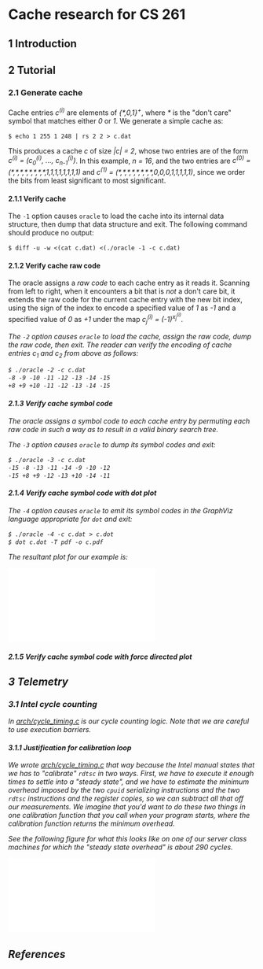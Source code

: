 # Cache research for CS 261

## 1 Introduction

## 2 Tutorial

### 2.1 Generate cache

Cache entries <em>c<sup>(i)</sup></em>
are elements of <em>{\*,0,1}<sup>+<sup></em>,
where <em>\*</em> is the "don't care" symbol that matches either *0* or *1*.
We generate a simple cache as:

```
$ echo 1 255 1 248 | rs 2 2 > c.dat
```

This produces a cache *c* of size *|c| = 2*,
whose two entries are of the form
<em>c<sup>(i)</sup> = (c<sub>0</sub><sup>(i)</sup>, ..., c<sub>n-1</sub><sup>(i)</sup>)</em>. In
this example, *n = 16*, and the two entries are
<em>c<sup>(0)</sup> = (\*,\*,\*,\*,\*,\*,\*,\*,1,1,1,1,1,1,1,1)</em> and
<em>c<sup>(1)</sup> = (\*,\*,\*,\*,\*,\*,\*,\*,0,0,0,1,1,1,1,1)</em>, since
we order the bits from least significant to most significant.

#### 2.1.1 Verify cache

The `-1` option causes `oracle` to load the cache into its internal
data structure, then dump that data structure and exit.  The following
command should produce no output:

```
$ diff -u -w <(cat c.dat) <(./oracle -1 -c c.dat)
```

#### 2.1.2 Verify cache raw code

The oracle assigns a *raw code* to each cache entry as it reads it.  Scanning
from left to right, when it encounters a bit that is *not* a don't care bit, it
extends the raw code for the current cache entry with the new bit index, using
the sign of the index to encode a specified value of *1* as *-1* and a
specified value of *0* as *+1* under the map
<em>c<sub>j</sub><sup>(i)</sup> = (-1)<sup>x<sub>j</sub><sup>(i)</sup></sup>.

The `-2` option causes `oracle` to load
the cache, assign the raw code, dump the raw code, then exit.  The reader can
verify the encoding of cache entries <em>c<sub>1</sub> and
<em>c<sub>2</sub> from above as follows:

```
$ ./oracle -2 -c c.dat
-8 -9 -10 -11 -12 -13 -14 -15 
+8 +9 +10 -11 -12 -13 -14 -15 
```

#### 2.1.3 Verify cache symbol code

The oracle assigns a *symbol code* to each cache entry by permuting each
raw code in such a way as to result in a valid binary search tree.

The `-3` option causes `oracle` to dump its symbol codes and exit:

```
$ ./oracle -3 -c c.dat
-15 -8 -13 -11 -14 -9 -10 -12 
-15 +8 +9 -12 -13 +10 -14 -11 
```

#### 2.1.4 Verify cache symbol code with dot plot

The `-4` option causes `oracle` to emit its symbol codes in the GraphViz
language appropriate for `dot` and exit:

```
$ ./oracle -4 -c c.dat > c.dot
$ dot c.dot -T pdf -o c.pdf
```

The resultant plot for our example is:

![Instability](doc/dot/c.pdf)

#### 2.1.5 Verify cache symbol code with force directed plot

## 3 Telemetry

### 3.1 Intel cycle counting

In [arch/cycle_timing.c](arch/cycle_timing.c) is
our cycle counting logic.  Note that we
are careful to use execution barriers.

#### 3.1.1 Justification for calibration loop

We wrote [arch/cycle_timing.c](arch/cycle_timing.c) that way because the
Intel manual states that we has to "calibrate" `rdtsc` in two
ways.  First, we have to execute it enough times to settle into
a "steady state", and we have to estimate the minimum overhead imposed
by the two `cpuid` serializing instructions and the two `rdtsc`
instructions and the register copies, so we can subtract all
that off our measurements.  We imagine that you'd want to do
these two things in one calibration function that you call when
your program starts, where the calibration function returns
the minimum overhead.

See the following figure for what this looks like on one of our
server class machines for which the "steady state overhead"
is about 290 cycles.

![Instability](doc/rdtsc/step.pdf)

## References
